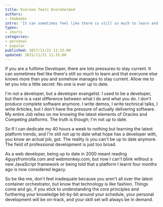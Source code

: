 ```yaml
---
title: Everone feels Overwhelmed
authors:
- thebeebs
intro: 'It can sometimes feel like there is still so much to learn and that everyone else knows more than you and somehow manages to stay current. Fear not, that is normal.'
types:
- shorts
categories:
- personal
- popular
published: 2017/11/21 11:33:00
updated: 2015/11/21 11:33:00
---
```


If you are a fulltime Developer, there are lots pressures to stay current. It can sometimes feel like there's still so much to learn and that everyone else knows more than you and somehow manages to stay current. Allow me to let you into a little secret: No one is ever up to date.

I'm not a developer, but a developer evangelist. I used to be a developer, but there is a vast difference between what I do and what you do. I don't produce complete software anymore. I write demos, I write technical talks, I write Articles, but I don't have the pressure of actually delivering software. My entire Job relies on me knowing the latest elements of Oracles and Competing platforms. The truth is though; I'm not up to date.

So If I can dedicate my 40 hours a week to nothing but learning the latest platform trends, and I'm still not up to date what hope has a developer with, you know an actual job, got. The reality is you can't be up to date anymore. The field of professional development is just too broad. 

As a web developer, being up to date in 2000 meant reading 4guysfromrolla.com and webmonkey.com, but now I can't blink without a new JavaScript framework or being told that a platform I learnt four months ago is now considered legacy.

So be like me, don't feel inadequate because you aren't all over the latest container orchestrator, but know that technology is like fashion. Things come and go, if you stick to understanding the core principles and furthering your knowledge bit-by-bit around your schedule, your personal development will be on-track, and your skill set will always be in demand. 
